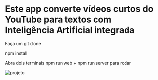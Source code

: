 # Este app converte vídeos curtos do YouTube para textos com Inteligência Artificial integrada

Faça um git clone

npm install

Abra dois terminais
npm run web + npm run server para rodar

![projeto](https://github.com/vanessapazzini/nlwia/assets/138176528/8e84d002-e011-4da8-8c50-d5d640568ad3)
